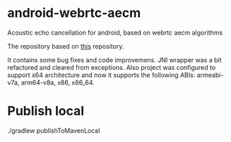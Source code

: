 # android-webrtc-aecm
Acoustic echo cancellation for android, based on webrtc aecm algorithms

The repository based on [this](https://github.com/lhc180/webrtc-based-android-aecm) repository.

It contains some bug fixes and code improvemens. JNI wrapper was a bit refactored and cleared from exceptions.
Also project was configured to support x64 architecture and now it supports the following ABIs: armeabi-v7a, arm64-v8a, x86, x86_64.

# Publish local
./gradlew publishToMavenLocal
